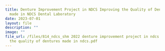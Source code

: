```yaml
---
title: Denture Improvement Project in NDCS Improving the Quality of Dentures
  made in NDCS Dental Laboratory
date: 2023-07-01
layout: file
description: ""
image: ""
file_url: /files/814_ndcs_shm 2022 denture improvement project in ndcs improving
  the quality of dentures made in ndcs.pdf
---
```

